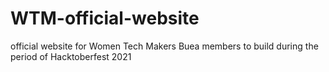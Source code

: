 # WTM-official-website
official website for Women Tech Makers Buea members to build during the period of Hacktoberfest 2021

